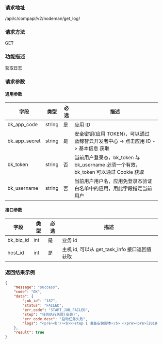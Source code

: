 ### 请求地址

/api/c/compapi/v2/nodeman/get_log/


### 请求方法

GET


### 功能描述

获取日志

### 请求参数


#### 通用参数

| 字段 | 类型 | 必选 |  描述 |
|-----------|------------|--------|------------|
| bk_app_code  |  string    | 是 | 应用 ID     |
| bk_app_secret|  string    | 是 | 安全密钥(应用 TOKEN)，可以通过 蓝鲸智云开发者中心 -&gt; 点击应用 ID -&gt; 基本信息 获取 |
| bk_token     |  string    | 否 | 当前用户登录态，bk_token 与 bk_username 必须一个有效，bk_token 可以通过 Cookie 获取 |
| bk_username  |  string    | 否 | 当前用户用户名，应用免登录态验证白名单中的应用，用此字段指定当前用户 |

#### 接口参数

| 字段      |  类型      | 必选   |  描述      |
|-----------|------------|--------|------------|
| bk_biz_id   | int    | 是     | 业务 id |
| host_id   | int    | 是     | 主机 id, 可以从 get_task_info 接口返回值获取 |



### 返回结果示例

```json
{
    "message": "success",
    "code": "OK",
    "data": {
        "job_id": "187",
        "status": "FAILED",
        "err_code": "START_JOB_FAILED",
        "step": "任务执行失败(安装)",
        "err_code_desc": "启动任务失败",
        "logs": "<pre><br/><b>>>step 1 准备安装脚本</b> </pre><pre>[2018-12-05 21:47:46]: create pagent install script parameter[ -m client -b -i 218 -w x.x.x.x -l xx.xx.xx.xx -g xxx.xxx.xxx.xxx:80 -I 0] </pre><pre>[2018-12-05 21:47:46]: job parameter is：[\n{\n  \"account\": \"root\", \n  \"ip_list\": [\n    {\n      \"ip\": \"xx.xx.xx.xx\", \n      \"source\": \"218\"\n    }\n  ], \n  \"script_timeout\": 3000, \n  \"app_id\": \"2\", \n  \"script_param\": \" -m client -b -i 218 -w x.x.x.x -l xx.xx.xx.xx -g xxx.xxx.xxx.xxx:80 -I 0\", \n  \"type\": 1\n}\n] </pre><pre>[2018-12-05 21:47:47]: ESB api: https://xxx.xx.com/api/c/compapi/job/fast_execute_script/ </pre><pre>[2018-12-05 21:47:47]: start job failed: 组件调用异常:IP xx.xx.xx.xx不属于该业务(code=1306000) </pre>"
    },
    "result": true
}
```